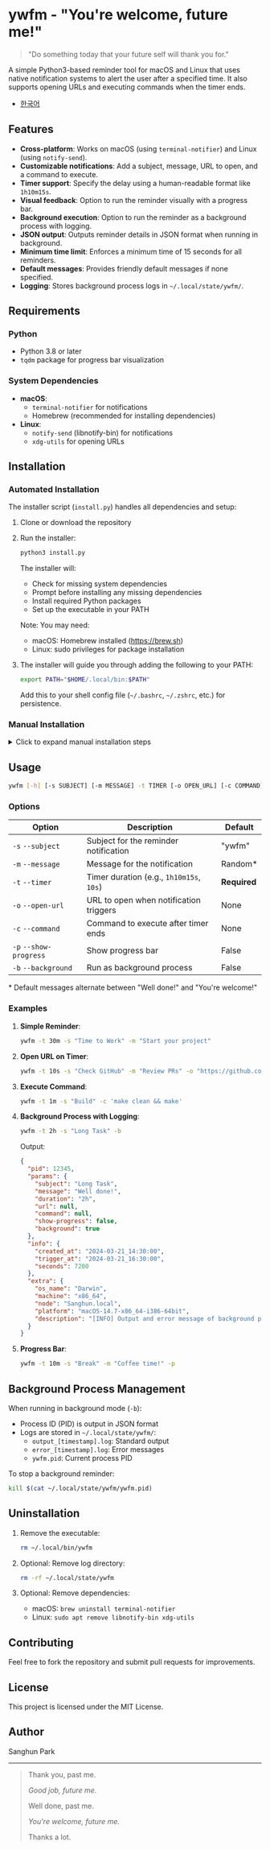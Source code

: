 # ywfm - "You're welcome, future me!"

> "Do something today that your future self will thank you for."

A simple Python3-based reminder tool for macOS and Linux that uses native notification systems to alert the user after a specified time. It also supports opening URLs and executing commands when the timer ends.

- [한국어](/readme/kor.md)

## Features

- **Cross-platform**: Works on macOS (using `terminal-notifier`) and Linux (using `notify-send`).
- **Customizable notifications**: Add a subject, message, URL to open, and a command to execute.
- **Timer support**: Specify the delay using a human-readable format like `1h10m15s`.
- **Visual feedback**: Option to run the reminder visually with a progress bar.
- **Background execution**: Option to run the reminder as a background process with logging.
- **JSON output**: Outputs reminder details in JSON format when running in background.
- **Minimum time limit**: Enforces a minimum time of 15 seconds for all reminders.
- **Default messages**: Provides friendly default messages if none specified.
- **Logging**: Stores background process logs in `~/.local/state/ywfm/`.

## Requirements

### Python

- Python 3.8 or later
- `tqdm` package for progress bar visualization

### System Dependencies

- **macOS**:
  - `terminal-notifier` for notifications
  - Homebrew (recommended for installing dependencies)
- **Linux**:
  - `notify-send` (libnotify-bin) for notifications
  - `xdg-utils` for opening URLs

## Installation

### Automated Installation

The installer script (`install.py`) handles all dependencies and setup:

1. Clone or download the repository
2. Run the installer:

   ```bash
   python3 install.py
   ```

   The installer will:

   - Check for missing system dependencies
   - Prompt before installing any missing dependencies
   - Install required Python packages
   - Set up the executable in your PATH

   Note: You may need:

   - macOS: Homebrew installed (https://brew.sh)
   - Linux: sudo privileges for package installation

3. The installer will guide you through adding the following to your PATH:
   ```bash
   export PATH="$HOME/.local/bin:$PATH"
   ```
   Add this to your shell config file (`~/.bashrc`, `~/.zshrc`, etc.) for persistence.

### Manual Installation

<details>
  <summary>Click to expand manual installation steps</summary>

#### Prerequisites Check

1. Check system dependencies:

   - macOS: `which terminal-notifier`
   - Linux: `which notify-send xdg-open`

2. Check Python packages:
   ```bash
   python3 -m pip show tqdm
   ```

#### System Dependencies

1. macOS:

   ```bash
   brew install terminal-notifier
   ```

2. Linux:
   ```bash
   sudo apt update
   sudo apt install -y libnotify-bin xdg-utils
   ```

#### Python Dependencies

1. Install required package:
   ```bash
   python3 -m pip install --user tqdm
   ```

#### Script Installation

1. Create installation directory:

   ```bash
   mkdir -p ~/.local/bin
   ```

2. Make script executable and install:

   ```bash
   chmod +x main.py
   cp main.py ~/.local/bin/ywfm
   ```

3. Add to PATH (if not already added):
   ```bash
   echo 'export PATH="$HOME/.local/bin:$PATH"' >> ~/.bashrc  # or ~/.zshrc
   source ~/.bashrc  # or ~/.zshrc
   ```
   </details>

## Usage

```bash
ywfm [-h] [-s SUBJECT] [-m MESSAGE] -t TIMER [-o OPEN_URL] [-c COMMAND] [-p] [-b]
```

### Options

| Option                 | Description                              | Default      |
| ---------------------- | ---------------------------------------- | ------------ |
| `-s` `--subject`       | Subject for the reminder notification    | "ywfm"       |
| `-m` `--message`       | Message for the notification             | Random\*     |
| `-t` `--timer`         | Timer duration (e.g., `1h10m15s`, `10s`) | **Required** |
| `-o` `--open-url`      | URL to open when notification triggers   | None         |
| `-c` `--command`       | Command to execute after timer ends      | None         |
| `-p` `--show-progress` | Show progress bar                        | False        |
| `-b` `--background`    | Run as background process                | False        |

\* Default messages alternate between "Well done!" and "You're welcome!"

### Examples

1. **Simple Reminder**:

   ```bash
   ywfm -t 30m -s "Time to Work" -m "Start your project"
   ```

2. **Open URL on Timer**:

   ```bash
   ywfm -t 10s -s "Check GitHub" -m "Review PRs" -o "https://github.com"
   ```

3. **Execute Command**:

   ```bash
   ywfm -t 1m -s "Build" -c 'make clean && make'
   ```

4. **Background Process with Logging**:

   ```bash
   ywfm -t 2h -s "Long Task" -b
   ```

   Output:

   ```json
   {
     "pid": 12345,
     "params": {
       "subject": "Long Task",
       "message": "Well done!",
       "duration": "2h",
       "url": null,
       "command": null,
       "show-progress": false,
       "background": true
     },
     "info": {
       "created_at": "2024-03-21_14:30:00",
       "trigger_at": "2024-03-21_16:30:00",
       "seconds": 7200
     },
     "extra": {
       "os_name": "Darwin",
       "machine": "x86_64",
       "node": "Sanghun.local",
       "platform": "macOS-14.7-x86_64-i386-64bit",
       "description": "[INFO] Output and error message of background process are stored in '~/.local/state/ywfm'."
     }
   }
   ```

5. **Progress Bar**:
   ```bash
   ywfm -t 10m -s "Break" -m "Coffee time!" -p
   ```

## Background Process Management

When running in background mode (`-b`):

- Process ID (PID) is output in JSON format
- Logs are stored in `~/.local/state/ywfm/`:
  - `output_[timestamp].log`: Standard output
  - `error_[timestamp].log`: Error messages
  - `ywfm.pid`: Current process PID

To stop a background reminder:

```bash
kill $(cat ~/.local/state/ywfm/ywfm.pid)
```

## Uninstallation

1. Remove the executable:

   ```bash
   rm ~/.local/bin/ywfm
   ```

2. Optional: Remove log directory:

   ```bash
   rm -rf ~/.local/state/ywfm
   ```

3. Optional: Remove dependencies:
   - macOS: `brew uninstall terminal-notifier`
   - Linux: `sudo apt remove libnotify-bin xdg-utils`

## Contributing

Feel free to fork the repository and submit pull requests for improvements.

## License

This project is licensed under the MIT License.

## Author

Sanghun Park

---

> Thank you, past me.
>
> _Good job, future me._
>
> Well done, past me.
>
> _You're welcome, future me._
>
> Thanks a lot.
